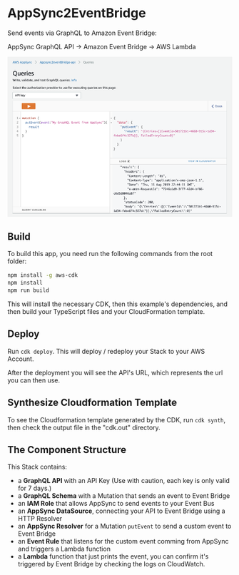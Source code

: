 # AppSync2EventBridge

Send events via GraphQL to Amazon Event Bridge:

AppSync GraphQL API -> Amazon Event Bridge -> AWS Lambda

![Overview](media.png)

## Build

To build this app, you need run the following commands from the root folder:

```bash
npm install -g aws-cdk
npm install
npm run build
```

This will install the necessary CDK, then this example's dependencies, and then build your TypeScript files and your CloudFormation template.

## Deploy

Run `cdk deploy`. This will deploy / redeploy your Stack to your AWS Account.

After the deployment you will see the API's URL, which represents the url you can then use.

## Synthesize Cloudformation Template

To see the Cloudformation template generated by the CDK, run `cdk synth`, then check the output file in the "cdk.out" directory.

## The Component Structure

This Stack contains:

- a __GraphQL API__ with an API Key (Use with caution, each key is only valid for 7 days.)
- a __GraphQL Schema__ with a Mutation that sends an event to Event Bridge
- an __IAM Role__ that allows AppSync to send events to your Event Bus
- an __AppSync DataSource__, connecting your API to Event Bridge using a HTTP Resolver
- an __AppSync Resolver__ for a Mutation `putEvent` to send a custom event to Event Bridge
- an __Event Rule__ that listens for the custom event comming from AppSync and triggers a Lambda function
- a __Lambda__ function that just prints the event, you can confirm it's triggered by Event Bridge by checking the logs on CloudWatch.
